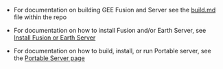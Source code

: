 * For documentation on building GEE Fusion and Server see the [build.md](https://github.com/google/earthenterprise/blob/master/earth_enterprise/BUILD.md) file within the repo 

* For documentation on how to install Fusion and/or Earth Server, see [Install Fusion or Earth Server](Install-Fusion-or-Earth-Server)

* For documentation on how to build, install, or run Portable server, see the [Portable Server page](https://github.com/google/earthenterprise/wiki/Portable-Server)
